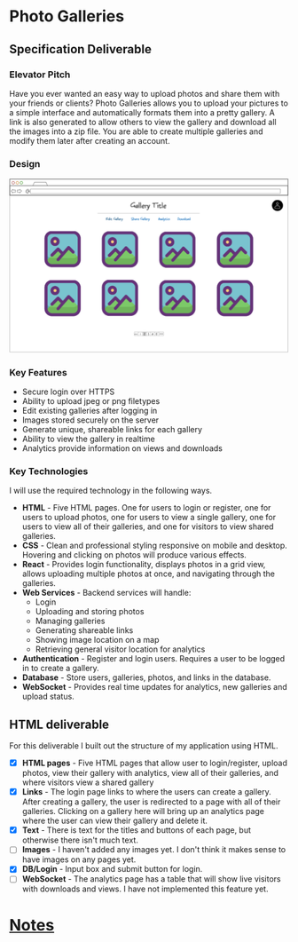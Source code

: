 # Photo Galleries

## Specification Deliverable

### Elevator Pitch

Have you ever wanted an easy way to upload photos and share them with your friends or clients? Photo Galleries allows you to upload your pictures to a simple interface and automatically formats them into a pretty gallery. A link is also generated to allow others to view the gallery and download all the images into a zip file. You are able to create multiple galleries and modify them later after creating an account.

### Design

![Mockup of Photo Galleries](PhotoGalleryUI.png)

### Key Features

- Secure login over HTTPS
- Ability to upload jpeg or png filetypes
- Edit existing galleries after logging in
- Images stored securely on the server
- Generate unique, shareable links for each gallery
- Ability to view the gallery in realtime
- Analytics provide information on views and downloads

### Key Technologies

I will use the required technology in the following ways.

- **HTML** - Five HTML pages. One for users to login or register, one for users to upload photos, one for users to view a single gallery, one for users to view all of their galleries, and one for visitors to view shared galleries.
- **CSS** - Clean and professional styling responsive on mobile and desktop. Hovering and clicking on photos will produce various effects.
- **React** - Provides login functionality, displays photos in a grid view, allows uploading multiple photos at once, and navigating through the galleries.
- **Web Services** - Backend services will handle:
    - Login
    - Uploading and storing photos
    - Managing galleries
    - Generating shareable links
    - Showing image location on a map
    - Retrieving general visitor location for analytics
- **Authentication** - Register and login users. Requires a user to be logged in to create a gallery.
- **Database** - Store users, galleries, photos, and links in the database.
- **WebSocket** - Provides real time updates for analytics, new galleries and upload status.

## HTML deliverable

For this deliverable I built out the structure of my application using HTML.

- [x] **HTML pages** - Five HTML pages that allow user to login/register, upload photos, view their gallery with analytics, view all of their galleries, and where visitors view a shared gallery
- [x] **Links** - The login page links to where the users can create a gallery. After creating a gallery, the user is redirected to a page with all of their galleries. Clicking on a gallery here will bring up an analytics page where the user can view their gallery and delete it.
- [x] **Text** - There is text for the titles and buttons of each page, but otherwise there isn't much text.
- [ ] **Images** - I haven't added any images yet. I don't think it makes sense to have images on any pages yet.
- [x] **DB/Login** - Input box and submit button for login.
- [ ] **WebSocket** - The analytics page has a table that will show live visitors with downloads and views. I have not implemented this feature yet.

# [Notes](notes.md)
